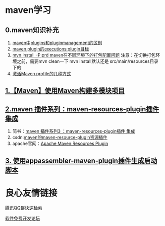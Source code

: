 # maven学习
## 0.maven知识补充
1. [maven中plugins和pluginmanagement的区别](http://u.720life.cn/g/5997fd1f539dfbe7c9c67736234755a4457f31586ee1ce777fd788f48397638ff315eeaa2fcfb1da01e696a4af45807c7bdc1c160d6c9b14750d105ca42f1f1c)  
2. [maven plugin的executions:plugin目标](http://u.720life.cn/g/3e44a884c1d792dd0ec1ac531ed36da9f23d1cbe73319d3fbc853dae8ffbf8d85217b6b2a190570ffba167e720a86ae97c987220c0c4be02092a6d9f592696d1) 
3. [mvn install -P prd maven在不同环境下的打包配置问题](http://u.720life.cn/g/5997fd1f539dfbe7c9c67736234755a406eed7f4d5c385797c0461924066016b7329f1bd28d1e9e82672271895657364bbd11e0af4d1a3826571c2b73b129784) 
注意：在切换打包环境之前，需要mvn clean一下
mvn install默认还是 src/main/resources目录下的
4. [激活Maven profile的几种方式](http://u.720life.cn/g/b215589bd2caf83dda81db6ab65659f40a5e08b9ba0e13cbd23f99301da28ed8731327abbfabad7e107c22c0be1a2c49) 




## [1.【Maven】使用Maven构建多模块项目](http://u.720life.cn/g/3e44a884c1d792dd0ec1ac531ed36da95f44f33afaa4c4a8089f4e699d79487bf0b7f5c1ecdba7d16b3da74424693502  "Maven】使用Maven构建多模块项目") 
## [2.maven 插件系列：maven-resources-plugin插件 集成](http://u.720life.cn/g/8a0e6e781ca1335d5641e0f9d5e96ab96e5e998dc55ad7d7313d6c736fd70b5936ba5aa5fa61b5dcf3c225cfa4a5418f  "maven 插件系列3 ：maven-resources-plugin插件 集成")
1. 简书：[maven 插件系列3 ：maven-resources-plugin插件 集成](http://u.720life.cn/g/8a0e6e781ca1335d5641e0f9d5e96ab96e5e998dc55ad7d7313d6c736fd70b5936ba5aa5fa61b5dcf3c225cfa4a5418f)  
2. csdn:[maven的maven-resource-plugin资源插件](http://u.720life.cn/g/5997fd1f539dfbe7c9c67736234755a44aeac62f024ffd7e4b349f3012aa69380f33763323f557877519185eeafdbf532e1450d4bc2fc0e83c3b620d12f326c2)  
3. apache官网：[Apache Maven Resources Plugin](http://u.720life.cn/g/bc840264f6cc23df0a8935b6f2922fec1ac8a16d8d5968e321b58b4e968dc4dfcc591fab68c13287a5d6954f4723e60eccf390460446290667bf8436e54cc31a)  
## [3. 使用appassembler-maven-plugin插件生成启动脚本](http://u.720life.cn/g/5997fd1f539dfbe7c9c67736234755a44abaca217aed282b06c3a6e3907294290d992d909768e9b6294c16bb7e4dc7126b402ecffb9b304ba33b6b4950bbe5d2) 


 # 良心友情链接

[腾讯QQ群快速检索](http://u.720life.cn/s/8cf73f7c)

[软件免费开发论坛](http://u.720life.cn/s/bbb01dc0)
